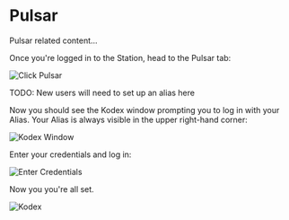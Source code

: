 # Pulsar

Pulsar related content...

Once you're logged in to the Station, head to the Pulsar tab:

![Click Pulsar](http://dropsinn.s3.amazonaws.com/TruStar.png)

TODO: New users will need to set up an alias here

Now you should see the Kodex window prompting you to log in with your Alias. Your Alias is always visible in the upper right-hand corner:

![Kodex Window](http://dropsinn.s3.amazonaws.com/TruStar-2.png)

Enter your credentials and log in:

![Enter Credentials](http://dropsinn.s3.amazonaws.com/TruStar-3.png)

Now you you're all set.

![Kodex](http://dropsinn.s3.amazonaws.com/TruStar_and_pulsar_md______dev_trustar_trustar-public__-_VIM.png)
